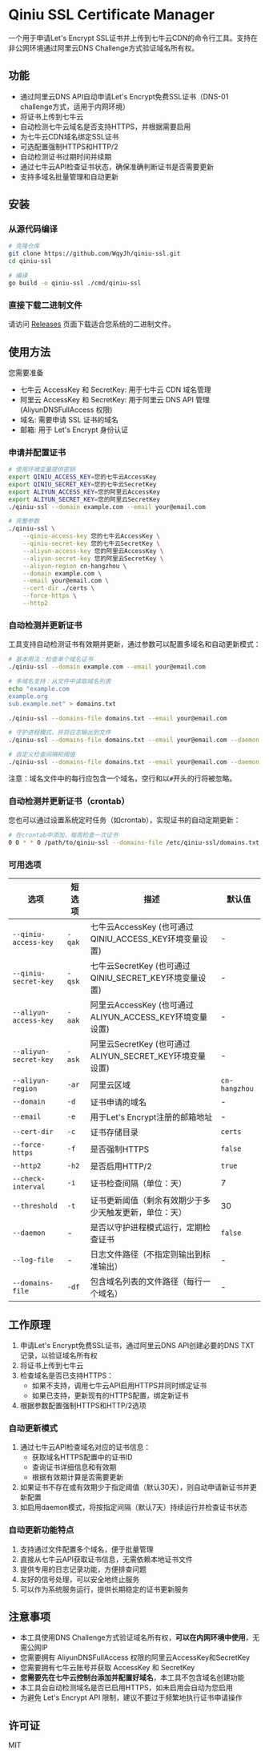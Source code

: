 # Qiniu SSL Certificate Manager

一个用于申请Let's Encrypt SSL证书并上传到七牛云CDN的命令行工具。支持在非公网环境通过阿里云DNS Challenge方式验证域名所有权。

## 功能

- 通过阿里云DNS API自动申请Let's Encrypt免费SSL证书（DNS-01 challenge方式，适用于内网环境）
- 将证书上传到七牛云
- 自动检测七牛云域名是否支持HTTPS，并根据需要启用
- 为七牛云CDN域名绑定SSL证书
- 可选配置强制HTTPS和HTTP/2
- 自动检测证书过期时间并续期
- 通过七牛云API检查证书状态，确保准确判断证书是否需要更新
- 支持多域名批量管理和自动更新

## 安装

### 从源代码编译

```bash
# 克隆仓库
git clone https://github.com/WqyJh/qiniu-ssl.git
cd qiniu-ssl

# 编译
go build -o qiniu-ssl ./cmd/qiniu-ssl
```

### 直接下载二进制文件

请访问 [Releases](https://github.com/WqyJh/qiniu-ssl/releases) 页面下载适合您系统的二进制文件。

## 使用方法

您需要准备

- 七牛云 AccessKey 和 SecretKey: 用于七牛云 CDN 域名管理
- 阿里云 AccessKey 和 SecretKey: 用于阿里云 DNS API 管理 (AliyunDNSFullAccess 权限)
- 域名: 需要申请 SSL 证书的域名
- 邮箱: 用于 Let's Encrypt 身份认证

### 申请并配置证书

```bash
# 使用环境变量提供密钥
export QINIU_ACCESS_KEY=您的七牛云AccessKey
export QINIU_SECRET_KEY=您的七牛云SecretKey
export ALIYUN_ACCESS_KEY=您的阿里云AccessKey
export ALIYUN_SECRET_KEY=您的阿里云SecretKey
./qiniu-ssl --domain example.com --email your@email.com

# 完整参数
./qiniu-ssl \
    --qiniu-access-key 您的七牛云AccessKey \
    --qiniu-secret-key 您的七牛云SecretKey \
    --aliyun-access-key 您的阿里云AccessKey \
    --aliyun-secret-key 您的阿里云SecretKey \
    --aliyun-region cn-hangzhou \
    --domain example.com \
    --email your@email.com \
    --cert-dir ./certs \
    --force-https \
    --http2
```

### 自动检测并更新证书

工具支持自动检测证书有效期并更新，通过参数可以配置多域名和自动更新模式：

```bash
# 基本用法：检查单个域名证书
./qiniu-ssl --domain example.com --email your@email.com

# 多域名支持：从文件中读取域名列表
echo "example.com
example.org
sub.example.net" > domains.txt

./qiniu-ssl --domains-file domains.txt --email your@email.com

# 守护进程模式，并将日志输出到文件
./qiniu-ssl --domains-file domains.txt --email your@email.com --daemon --log-file /var/log/qiniu-ssl.log

# 自定义检查间隔和阈值
./qiniu-ssl --domains-file domains.txt --email your@email.com --daemon --check-interval 14 --threshold 30
```

注意：域名文件中的每行应包含一个域名，空行和以`#`开头的行将被忽略。

### 自动检测并更新证书（crontab）

您也可以通过设置系统定时任务（如crontab），实现证书的自动定期更新：

```bash
# 在crontab中添加，每周检查一次证书
0 0 * * 0 /path/to/qiniu-ssl --domains-file /etc/qiniu-ssl/domains.txt --email your@email.com --threshold 30 --log-file /var/log/qiniu-ssl.log 2>&1
```

### 可用选项

| 选项 | 短选项 | 描述 | 默认值 |
|------|------|------|------|
| `--qiniu-access-key` | `-qak` | 七牛云AccessKey (也可通过QINIU_ACCESS_KEY环境变量设置) | - |
| `--qiniu-secret-key` | `-qsk` | 七牛云SecretKey (也可通过QINIU_SECRET_KEY环境变量设置) | - |
| `--aliyun-access-key` | `-aak` | 阿里云AccessKey (也可通过ALIYUN_ACCESS_KEY环境变量设置) | - |
| `--aliyun-secret-key` | `-ask` | 阿里云SecretKey (也可通过ALIYUN_SECRET_KEY环境变量设置) | - |
| `--aliyun-region` | `-ar` | 阿里云区域 | `cn-hangzhou` |
| `--domain` | `-d` | 证书申请的域名 | - |
| `--email` | `-e` | 用于Let's Encrypt注册的邮箱地址 | - |
| `--cert-dir` | `-c` | 证书存储目录 | `certs` |
| `--force-https` | `-f` | 是否强制HTTPS | `false` |
| `--http2` | `-h2` | 是否启用HTTP/2 | `true` |
| `--check-interval` | `-i` | 证书检查间隔（单位：天） | 7 |
| `--threshold` | `-t` | 证书更新阈值（剩余有效期少于多少天触发更新，单位：天） | 30 |
| `--daemon` | - | 是否以守护进程模式运行，定期检查证书 | `false` |
| `--log-file` | - | 日志文件路径（不指定则输出到标准输出） | - |
| `--domains-file` | `-df` | 包含域名列表的文件路径（每行一个域名） | - |

## 工作原理

1. 申请Let's Encrypt免费SSL证书，通过阿里云DNS API创建必要的DNS TXT记录，以验证域名所有权
2. 将证书上传到七牛云
3. 检查域名是否已支持HTTPS：
   - 如果不支持，调用七牛云API启用HTTPS并同时绑定证书
   - 如果已支持，更新现有的HTTPS配置，绑定新证书
4. 根据参数配置强制HTTPS和HTTP/2选项

### 自动更新模式

1. 通过七牛云API检查域名对应的证书信息：
   - 获取域名HTTPS配置中的证书ID
   - 查询证书详细信息和有效期
   - 根据有效期计算是否需要更新
2. 如果证书不存在或有效期少于指定阈值（默认30天），则自动申请新证书并更新配置
3. 如启用daemon模式，将按指定间隔（默认7天）持续运行并检查证书状态

### 自动更新功能特点

1. 支持通过文件配置多个域名，便于批量管理
2. 直接从七牛云API获取证书信息，无需依赖本地证书文件
3. 提供专用的日志记录功能，方便排查问题
4. 友好的信号处理，可以安全地终止服务
5. 可以作为系统服务运行，提供长期稳定的证书更新服务

## 注意事项

- 本工具使用DNS Challenge方式验证域名所有权，**可以在内网环境中使用**，无需公网IP
- 您需要拥有 AliyunDNSFullAccess 权限的阿里云AccessKey和SecretKey
- 您需要拥有七牛云账号并获取 AccessKey 和 SecretKey
- **您需要先在七牛云控制台添加并配置好域名**，本工具不包含域名创建功能
- 本工具会自动检测域名是否已启用HTTPS，如未启用会自动为您启用
- 为避免 Let's Encrypt API 限制，建议不要过于频繁地执行证书申请操作

## 许可证

MIT
